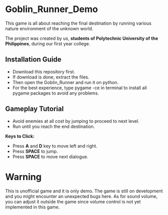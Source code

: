 # Goblin_Runner_Demo
This game is all about reaching the final destination by running various nature environment of the unknown world.

The project was created by us, **students of Polytechnic University of the Philippines**, during our first year college. 

## Installation Guide
- Download this repository first.
- If download is done, extract the files.
- Then open the Goblin_Runner and run it on python.
- For the best experience, type pygame -ce in terminal to install all pygame packages to avoid any problems.

## Gameplay Tutorial
- Avoid enemies at all cost by jumping to proceed to next level.
- Run until you reach the end destination.

**Keys to Click:**
- Press **A** and **D** key to move left and right.
- Press **SPACE** to jump.
- Press **SPACE** to move next dialogue.

# Warning
This is unofficial game and it is only demo. The game is still on development and you might encounter an unexpected bugs here. As for sound volume, you can adjust it outside the game since volume control is not yet implemented in this game.

